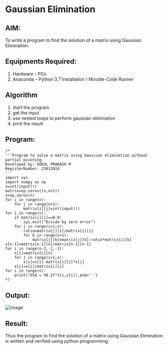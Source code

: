 # Gaussian Elimination

## AIM:
To write a program to find the solution of a matrix using Gaussian Elimination.

## Equipments Required:
1. Hardware – PCs
2. Anaconda – Python 3.7 Installation / Moodle-Code Runner

## Algorithm
1. start the program
2. get the input
3. use nested loops to perform gaussian elimination
4. print the result

## Program:
```
/*
'''Program to solve a matrix using Gaussian elimination without partial pivoting.
Developed by: GOKUL PRAKASH M
RegisterNumber: 23013924
'''
import sys
import numpy as np
n=int(input())
matrix=np.zeros((n,n+1))
x=np.zeros(n)
for i in range(n):
    for j in range(n+1):
        matrix[i][j]=int(input())
for i in range(n):
    if matrix[i][i]==0.0:
        sys.exit("Divide by zero error")
    for j in range(i+1,n):
        ratio=matrix[j][i]/matrix[i][i]
        for k in range(n+1):
            matrix[j][k]=matrix[j][k]-ratio*matrix[i][k]
x[n-1]=matrix[n-1][n]/matrix[n-1][n-1]
for i in range(n-2,-1,-1):
    x[i]=matrix[i][n]
    for j in range(i+1,n):
        x[i]=x[i]-matrix[i][j]*x[j]
    x[i]=x[i]/matrix[i][i]    
for i in range(n):
    print("X%d = %0.2f"%(i,x[i]),end=' ')
*/
```

## Output:
![image](https://github.com/gokulprakash23013924/Gaussian/assets/150231472/54dc0074-fe8e-4a8b-81bf-019b9e8cf7ce)



## Result:
Thus the program to find the solution of a matrix using Gaussian Elimination is written and verified using python programming.

